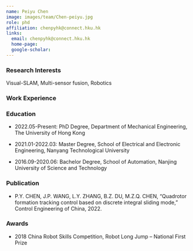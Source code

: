 ```yaml
---
name: Peiyu Chen
image: images/team/Chen-peiyu.jpg
role: phd
affiliation: chenpyhk@connect.hku.hk
links:
  email: chenpyhk@connect.hku.hk
  home-page:  
  google-scholar:  
---
```


### Research Interests

Visual-SLAM, Multi-sensor fusion, Robotics




### Work Experience





### Education

- 2022.05-Present: PhD Degree, Department of Mechanical Engineering, The University of Hong Kong

- 2021.01-2022.03: Master Degree, School of Electrical and Electronic Engineering, Nanyang Technological University

- 2016.09-2020.06: Bachelor Degree, School of Automation, Nanjing University of Science and Technology



### Publication

- P.Y. CHEN, J.P. WANG, L.Y. ZHANG, B.Z. DU, M.Z.Q. CHEN, “Quadrotor formation tracking control based on discrete integral sliding mode,” Control Engineering of China, 2022.





### Awards

- 2018 China Robot Skills Competition, Robot Long Jump – National First Prize

